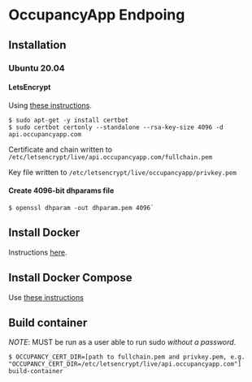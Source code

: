 # OccupancyApp Endpoing

## Installation

### Ubuntu 20.04


#### LetsEncrypt

Using [these instructions](https://tecadmin.net/how-to-setup-lets-encrypt-on-ubuntu-20-04/).

```shell
$ sudo apt-get -y install certbot 
$ sudo certbot certonly --standalone --rsa-key-size 4096 -d api.occupancyapp.com
```

Certificate and chain written to `/etc/letsencrypt/live/api.occupancyapp.com/fullchain.pem`

Key file written to `/etc/letsencrypt/live/occupancyapp/privkey.pem`

#### Create 4096-bit dhparams file

```
$ openssl dhparam -out dhparam.pem 4096`
```

## Install Docker

Instructions [here](https://www.digitalocean.com/community/tutorials/how-to-install-and-use-docker-on-ubuntu-20-04).

## Install Docker Compose

Use [these instructions](https://www.digitalocean.com/community/tutorials/how-to-install-and-use-docker-compose-on-ubuntu-20-04)

## Build container

*NOTE*: MUST be run as a user able to run sudo *without a password*.

```shell
$ OCCUPANCY_CERT_DIR=[path to fullchain.pem and privkey.pem, e.g. "OCCUPANCY_CERT_DIR=/etc/letsencrypt/live/api.occupancyapp.com"] build-container
```
